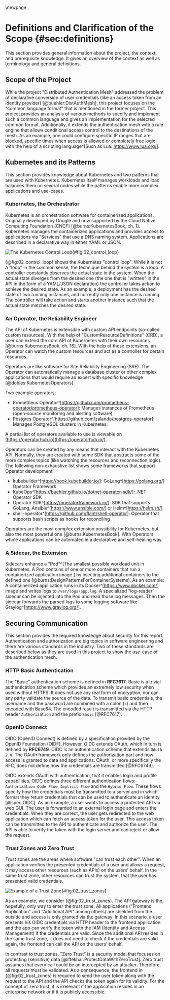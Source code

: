 \newpage

# Definitions and Clarification of the Scope {#sec:definitions}

This section provides general information about the project, the context, and prerequisite knowledge. It gives an overview of the context as well as terminology and general definitions.

## Scope of the Project

While the project "Distributed Authentication Mesh" addressed the problem of declarative conversion of user credentials (like an access token from an identity provider) [@buehler:DistAuthMesh], this project focuses on the "common language format" that is mentioned in the former project. This project provides an analysis of various methods to specify and implement such a common language and gives an implementation for the selected common format. Additionally, it extends the authentication mesh with a rule engine that allows conditional access control to the destinations of the mesh. As an example, one could configure specific IP ranges that are blocked, specific times when access is allowed or completely free logic with the help of a scripting language^[Such as Lua: <https://www.lua.org/>].

## Kubernetes and its Patterns

This section provides knowledge about Kubernetes and two patterns that are used with Kubernetes. Kubernetes itself manages workloads and load balances them on several nodes while the patterns enable more complex applications and use-cases.

### Kubernetes, the Orchestrator

Kubernetes is an orchestration software for containerized applications. Originally developed by Google and now supported by the Cloud Native Computing Foundation (CNCF) [@burns:KubernetesBook, ch. 1]. Kubernetes manages the containerized applications and provides access to applications via "Services" that use a DNS naming system. Applications are described in a declarative way in either YAML or JSON.

![The Kubernetes Control Loop](images/02_control_loop.png){#fig:02_control_loop}

{@fig:02_control_loop} shows the Kubernetes "control loop". While it is not a "loop" in the common sense, the technique behind the system is a loop. A controller constantly observes the actual state in the system. When the actual state diverges from the desired one (the one that is "written" in the API in the form of a YAML/JSON declaration) the controller takes action to achieve the desired state. As an example, a deployment has the desired state of two running instances, and currently only one instance is running. The controller will take action and starts another instance such that the actual state matches the desired state.

### An Operator, the Reliability Engineer

The API of Kubernetes is extensible with custom API endpoints (so-called custom resources). With the help of "CustomResourceDefinitions" (CRD), a user can extend the core API of Kubernetes with their own resources [@burns:KubernetesBook, ch. 16]. With the help of these extensions, an Operator can watch the custom resources and act as a controller for certain resources.

Operators are like software for Site Reliability Engineering (SRE). The Operator can automatically manage a database cluster or other complex applications that would require an expert with specific knowledge [@dobies:KubernetesOperators].

Two example operators:

- Prometheus Operator^[<https://github.com/prometheus-operator/prometheus-operator>]: Manages instances of Prometheus (open-source monitoring and alerting software).
- Postgres Operator^[<https://github.com/zalando/postgres-operator>]: Manages PostgreSQL clusters in Kubernetes.

A partial list of operators available to use is viewable on [https://operatorhub.io](https://operatorhub.io/).

Operators can be created by any means that interact with the Kubernetes API. Normally, they are created with some SDK that abstracts some of the more complex topics (like watching the resources and reconnection logic). The following non-exhaustive list shows some frameworks that support Operator development:

- kubebuilder^[<https://book.kubebuilder.io/>]: GoLang^[<https://golang.org/>] Operator Framework
- KubeOps^[<https://buehler.github.io/dotnet-operator-sdk/>]: .NET Operator SDK
- Operator SDK^[<https://operatorframework.io/>]: SDK that supports GoLang, Ansible^[<https://www.ansible.com/>] or Helm^[<https://helm.sh/>]
- shell-operator^[<https://github.com/flant/shell-operator>]: Operator that supports bash scripts as hooks for reconciling

Operators are the most complex extension possibility for Kubernetes, but also the most powerful one [@burns:KubernetesBook]. With Operators, whole applications can be automated in a declarative and self-healing way.

### A Sidecar, the Extension

Sidecars enhance a "Pod"^[The smallest possible workload unit in Kubernetes. A Pod contains of one or more containers that run a containerized application image.] by injecting additional containers to the defined one [@burns:DesignPatternsForContainerSystems]. As an example: A containerized application runs in its Docker^[<https://www.docker.com/>] image and writes logs to `/var/logs/app.log`. A specialized "log-reader" sidecar can be injected into the Pod and read those log messages. Then the sidecar forwards the parsed logs to some logging software like Graylog^[<https://www.graylog.org/>].

## Securing Communication

This section provides the required knowledge about security for this report. Authentication and authorization are big topics in software engineering and there are various standards in the industry. Two of these standards are described below as they are used in this project to show the use-case of the authentication mesh.

### HTTP Basic Authentication

The "Basic" authentication scheme is defined in **RFC7617**. Basic is a trivial authentication scheme which provides an extremely low security when used without HTTPS. It does not use any real form of encryption, nor can any party validate the source of the data. To transmit basic credentials, the username and the password are combined with a colon (`:`) and then encoded with Base64. The encoded result is transmitted via the HTTP header `Authorization` and the prefix `Basic` [@RFC7617].

### OpenID Connect

OIDC (OpenID Connect) is defined by a specification provided by the OpenID Foundation (OIDF). However, OIDC extends OAuth, which in turn is defined by **RFC6749**. OIDC is an authentication scheme that extends `OAuth 2.0`. The OAuth framework only defines the authorization part and how access is granted to data and applications. OAuth, or more specifically the RFC, does not define how the credentials are transmitted [@RFC6749].

OIDC extends OAuth with authentication, that it enables login and profile capabilities. OIDC defines three different authentication flows: `Authorization Code Flow`, `Implicit Flow` and the `Hybrid Flow`. These flows specify how the credentials must be transmitted to a server and in which format they return credentials that can be used to authenticate an identity [@spec:OIDC]. As an example, a user wants to access a protected API via web GUI. The user is forwarded to an external login page and enters the credentials. When they are correct, the user gets redirected to the web application which can fetch an access token for the user. This access token can be transmitted to the API to authenticate and authorize the user. The API is able to verify the token with the login server and can reject or allow the request.

### Trust Zones and Zero Trust

Trust zones are the areas where software "can trust each other". When an application verifies the presented credentials of a user and allows a request, it may access other resources (such as APIs) on the users' behalf. In the same trust zone, other resources can trust the system, that the user has presented valid credentials.

![Example of a Trust Zone](images/02_trust_zones.png){#fig:02_trust_zones}

As an example, we consider {@fig:02_trust_zones}. The API gateway is the, hopefully, only way to enter the trust zone. All applications ("Frontend Application" and "Additional API" among others) are shielded from the outside and access is only granted via the gateway. In this scenario, a user presents his OIDC credentials via HTTP header to the frontend application and the app can verify the token with the IAM (Identity and Access Management) if the credentials are valid. Since the additional API resides in the same trust zone, it does not need to check if the credentials are valid again, the frontend can call the API on the users' behalf.

In contrast to trust zones, "Zero Trust" is a security model that focuses on protecting (sensitive) data [@iftekhar:ProtectDataWithZeroTrust]. Zero trust assumes that every call could be an intercepted by an attacker. Therefore, all requests must be validated. As a consequence, the frontend in {@fig:02_trust_zones} is required to send the user token along with the request to the API and the API checks the token again for its validity. For the concept of zero trust, it is irrelevant if the application resides in an enterprise network or if it is publicly accessible.
